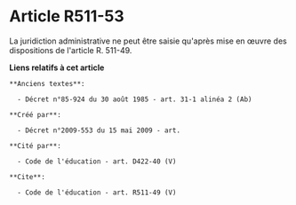# Article R511-53

La juridiction administrative ne peut être saisie qu'après mise en œuvre des dispositions de l'article R. 511-49.

**Liens relatifs à cet article**

	**Anciens textes**:

	  - Décret n°85-924 du 30 août 1985 - art. 31-1 alinéa 2 (Ab)

	**Créé par**:

	  - Décret n°2009-553 du 15 mai 2009 - art.

	**Cité par**:

	  - Code de l'éducation - art. D422-40 (V)

	**Cite**:

	  - Code de l'éducation - art. R511-49 (V)
